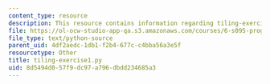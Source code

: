 ```yaml
---
content_type: resource
description: This resource contains information regarding tiling-exercise1.py.
file: https://ol-ocw-studio-app-qa.s3.amazonaws.com/courses/6-s095-programming-for-the-puzzled-january-iap-2018/8d5494d057f9dc97a796dbdd234685a3_tiling-exercise1.py
file_type: text/python-source
parent_uid: 4df2aedc-1db1-f2b4-677c-c4bba56a3e5f
resourcetype: Other
title: tiling-exercise1.py
uid: 8d5494d0-57f9-dc97-a796-dbdd234685a3
---
```

